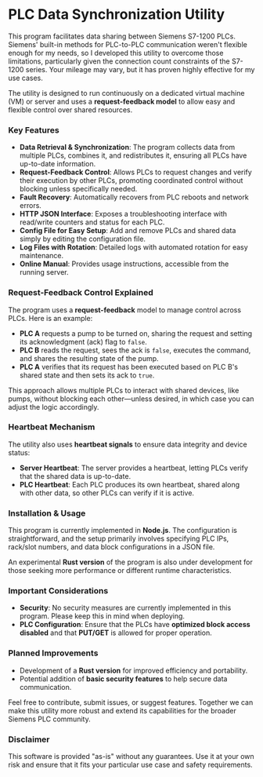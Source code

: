 # PLC Data Synchronization Utility

This program facilitates data sharing between Siemens S7-1200 PLCs. Siemens' built-in methods for PLC-to-PLC communication weren't flexible enough for my needs, so I developed this utility to overcome those limitations, particularly given the connection count constraints of the S7-1200 series. Your mileage may vary, but it has proven highly effective for my use cases.

The utility is designed to run continuously on a dedicated virtual machine (VM) or server and uses a **request-feedback model** to allow easy and flexible control over shared resources.

### Key Features

- **Data Retrieval & Synchronization**: The program collects data from multiple PLCs, combines it, and redistributes it, ensuring all PLCs have up-to-date information.
- **Request-Feedback Control**: Allows PLCs to request changes and verify their execution by other PLCs, promoting coordinated control without blocking unless specifically needed.
- **Fault Recovery**: Automatically recovers from PLC reboots and network errors.
- **HTTP JSON Interface**: Exposes a troubleshooting interface with read/write counters and status for each PLC.
- **Config File for Easy Setup**: Add and remove PLCs and shared data simply by editing the configuration file.
- **Log Files with Rotation**: Detailed logs with automated rotation for easy maintenance.
- **Online Manual**: Provides usage instructions, accessible from the running server.

### Request-Feedback Control Explained
The program uses a **request-feedback** model to manage control across PLCs. Here is an example:
- **PLC A** requests a pump to be turned on, sharing the request and setting its acknowledgment (ack) flag to `false`.
- **PLC B** reads the request, sees the ack is `false`, executes the command, and shares the resulting state of the pump.
- **PLC A** verifies that its request has been executed based on PLC B's shared state and then sets its ack to `true`.

This approach allows multiple PLCs to interact with shared devices, like pumps, without blocking each other—unless desired, in which case you can adjust the logic accordingly.

### Heartbeat Mechanism
The utility also uses **heartbeat signals** to ensure data integrity and device status:
- **Server Heartbeat**: The server provides a heartbeat, letting PLCs verify that the shared data is up-to-date.
- **PLC Heartbeat**: Each PLC produces its own heartbeat, shared along with other data, so other PLCs can verify if it is active.

### Installation & Usage
This program is currently implemented in **Node.js**. The configuration is straightforward, and the setup primarily involves specifying PLC IPs, rack/slot numbers, and data block configurations in a JSON file.

An experimental **Rust version** of the program is also under development for those seeking more performance or different runtime characteristics.

### Important Considerations
- **Security**: No security measures are currently implemented in this program. Please keep this in mind when deploying.
- **PLC Configuration**: Ensure that the PLCs have **optimized block access disabled** and that **PUT/GET** is allowed for proper operation.

### Planned Improvements
- Development of a **Rust version** for improved efficiency and portability.
- Potential addition of **basic security features** to help secure data communication.

Feel free to contribute, submit issues, or suggest features. Together we can make this utility more robust and extend its capabilities for the broader Siemens PLC community.

### Disclaimer
This software is provided "as-is" without any guarantees. Use it at your own risk and ensure that it fits your particular use case and safety requirements.

